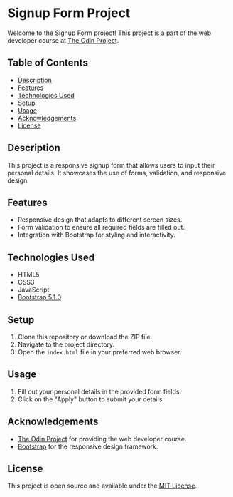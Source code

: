 # Signup Form Project

Welcome to the Signup Form project! This project is a part of the web developer course at [The Odin Project](https://www.theodinproject.com/).

## Table of Contents

- [Description](#description)
- [Features](#features)
- [Technologies Used](#technologies-used)
- [Setup](#setup)
- [Usage](#usage)
- [Acknowledgements](#acknowledgements)
- [License](#license)

## Description

This project is a responsive signup form that allows users to input their personal details. It showcases the use of forms, validation, and responsive design.

## Features

- Responsive design that adapts to different screen sizes.
- Form validation to ensure all required fields are filled out.
- Integration with Bootstrap for styling and interactivity.

## Technologies Used

- HTML5
- CSS3
- JavaScript
- [Bootstrap 5.1.0](https://getbootstrap.com/)

## Setup

1. Clone this repository or download the ZIP file.
2. Navigate to the project directory.
3. Open the `index.html` file in your preferred web browser.

## Usage

1. Fill out your personal details in the provided form fields.
2. Click on the "Apply" button to submit your details.

## Acknowledgements

- [The Odin Project](https://www.theodinproject.com/) for providing the web developer course.
- [Bootstrap](https://getbootstrap.com/) for the responsive design framework.

## License

This project is open source and available under the [MIT License](LICENSE).
